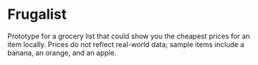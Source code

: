 # Frugalist
Prototype for a grocery list that could show you the cheapest prices for an item locally. Prices do not reflect real-world data; sample items include a banana, an orange, and an apple.
